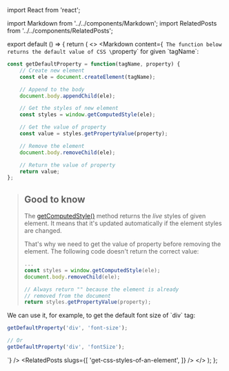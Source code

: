 import React from 'react';

import Markdown from '../../components/Markdown';
import RelatedPosts from '../../components/RelatedPosts';

export default () => {
    return (
<>
<Markdown
    content={`
The function below returns the default value of CSS \`property\` for given \`tagName\`:

~~~ javascript
const getDefaultProperty = function(tagName, property) {
    // Create new element
    const ele = document.createElement(tagName);

    // Append to the body
    document.body.appendChild(ele);

    // Get the styles of new element
    const styles = window.getComputedStyle(ele);

    // Get the value of property
    const value = styles.getPropertyValue(property);

    // Remove the element
    document.body.removeChild(ele);

    // Return the value of property
    return value;
};
~~~

> ## Good to know
>
> The [getComputedStyle()](https://developer.mozilla.org/en-US/docs/Web/API/Window/getComputedStyle) method
> returns the _live_ styles of given element.
> It means that it's updated automatically if the element styles are changed.
> 
> That's why we need to get the value of property before removing the element.
> The following code doesn't return the correct value:
>
> ~~~ javascript
> ...
> const styles = window.getComputedStyle(ele);
> document.body.removeChild(ele);
>
> // Always return "" because the element is already 
> // removed from the document
> return styles.getPropertyValue(property);
> ~~~

We can use it, for example, to get the default font size of \`div\` tag:

~~~ javascript
getDefaultProperty('div', 'font-size');

// Or
getDefaultProperty('div', 'fontSize');
~~~
`}
/>
<RelatedPosts
    slugs={[
        'get-css-styles-of-an-element',
    ]}
/>
</>
    );
};
